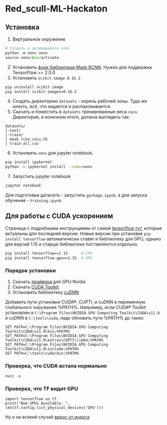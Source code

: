 # Red_scull-ML-Hackaton
## Установка
1. Виртуальное окружение
```python
# Создать и активировать venv
python -m venv venv
source venv/bin/activate
```
2. Установить [форк библиотеки Mask RCNN](https://github.com/leekunhee/Mask_RCNN]). Нужно для поддержки TensorFlow >= 2.0.0
3. Установить `scikit-image 0.16.2`
```bash
pip uninstall scikit-image
pip install scikit-image==0.16.2
```
4. Создать директорию `datasets` - корень рабочей зоны. Туда же кинуть, всё, что кидается и распаковывается.
5. Скачать и поместить в `datasets` тренированные веса `coco`. Директория, в конечном итоге, должна выглядеть так:
```
datasets/
|-test/
|-train/
| mask_rcnn_coco.h5
| train-all.csv
```
6. Установить `venv` для jupyter notebook.
```bash
pip install ipykernel
python -m ipykernel install --name=venv
```
7. Запустить jupyter notebook 
```bash
jupyter notebook
```

Для подготовки датасета - запустить `garbage.ipynb`, а для запуска обучения - `training.ipynb`


## Для работы с CUDA ускорением
Страница с подробными инструкциями от самой [tensorflow тут](https://www.tensorflow.org/install/gpu?hl=ur), которые актуальны для последней версии. Новые версии при установке `pip install tensorflow` автоматически ставят и библиотеку для GPU, однако для версий 1.15 и старше библиотеки поставляются отдельно.
```bash
pip install tensorflow==1.15      # CPU
pip install tensorflow-gpu==1.15  # GPU
```

### Порядок установки
1. Скачать [драйвера](https://www.nvidia.com/drivers) для GPU Nvidia
2. Скачать [CUDA Toolkit](https://developer.nvidia.com/cuda-toolkit-archive)
3. Установить библиотеку [cuDNN](https://developer.nvidia.com/cudnn)

Добавить пути установки CUDA®, CUPTI, и cuDNN в переменную глобального окружения %PATH%. Например, если CUDA® Toolkit установлен в `C:\Program Files\NVIDIA GPU Computing Toolkit\CUDA\v11.0` и cuDNN в `C:\tools\cuda`, надо обновить пути %PATH% до таких:
```
SET PATH=C:\Program Files\NVIDIA GPU Computing Toolkit\CUDA\v11.0\bin;%PATH%
SET PATH=C:\Program Files\NVIDIA GPU Computing Toolkit\CUDA\v11.0\extras\CUPTI\lib64;%PATH%
SET PATH=C:\Program Files\NVIDIA GPU Computing Toolkit\CUDA\v11.0\include;%PATH%
SET PATH=C:\tools\cuda\bin;%PATH%
```

### Проверка, что CUDA встала нормально
`nvcc -v`

### Проверка, что TF видит GPU
```pyton
import tensorflow as tf
print("Num GPUs Available: ", len(tf.config.list_physical_devices('GPU')))
```

Ну и на всякий случай [видос от индуса](https://www.youtube.com/watch?v=2TcnIzJ1RQs)
